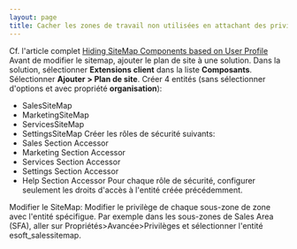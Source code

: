 ```yaml
---
layout: page
title: Cacher les zones de travail non utilisées en attachant des privilèges
---
```


Cf. l'article complet [Hiding SiteMap Components based on User Profile](https://dipankarbhattacharya.com/2014/05/06/hiding-sitemap-components-based-on-user-profile/)
Avant de modifier le sitemap, ajouter le plan de site à une solution.
Dans la solution, sélectionner **Extensions client** dans la liste **Composants**.
Sélectionner **Ajouter > Plan de site**.
Créer 4 entités (sans sélectionner d'options et avec propriété **organisation**):
* SalesSiteMap
* MarketingSiteMap
* ServicesSiteMap
* SettingsSiteMap
Créer les rôles de sécurité suivants:
* Sales Section Accessor
* Marketing Section Accessor
* Services Section Accessor
* Settings Section Accessor
* Help Section Accessor
Pour chaque rôle de sécurité, configurer seulement les droits d'accès à l'entité
créée précédemment.

Modifier le SiteMap: Modifier le privilège de chaque sous-zone de zone avec
l'entité spécifigue. Par exemple dans les sous-zones de Sales Area (SFA), aller sur Propriétés>Avancée>Privilèges et sélectionner l'entité esoft_salessitemap.
